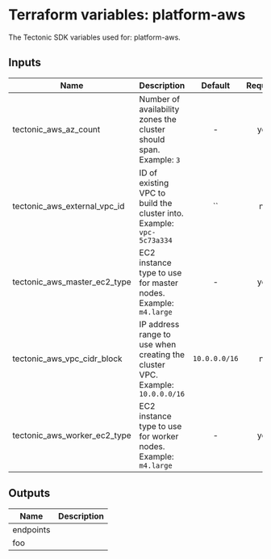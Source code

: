 # Terraform variables: platform-aws
The Tectonic SDK variables used for: platform-aws.

## Inputs

| Name | Description | Default | Required |
|------|-------------|:-----:|:-----:|
| tectonic_aws_az_count | Number of availability zones the cluster should span. Example: `3` | - | yes |
| tectonic_aws_external_vpc_id | ID of existing VPC to build the cluster into. Example: `vpc-5c73a334` | `` | no |
| tectonic_aws_master_ec2_type | EC2 instance type to use for master nodes. Example: `m4.large` | - | yes |
| tectonic_aws_vpc_cidr_block | IP address range to use when creating the cluster VPC. Example: `10.0.0.0/16` | `10.0.0.0/16` | no |
| tectonic_aws_worker_ec2_type | EC2 instance type to use for worker nodes. Example: `m4.large` | - | yes |

## Outputs

| Name | Description |
|------|-------------|
| endpoints |  |
| foo |  |


